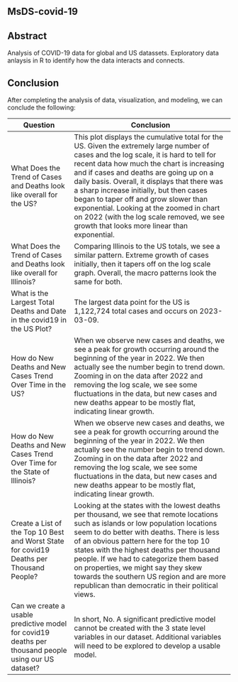 ## MsDS-covid-19

## Abstract
Analysis of COVID-19 data for global and US datassets. Exploratory data anlaysis in R to identify how the data interacts and connects.

## Conclusion

After completing the analysis of data, visualization, and modeling, we can conclude the following:

| Question                                  |  Conclusion                                  |
|-------------------------------------------|----------------------------------------------|
| What Does the Trend of Cases and Deaths look like overall for the US?         | This plot displays the cumulative total for the US. Given the extremely large number of cases and the log scale, it is hard to tell for recent data how much the chart is increasing and if cases and deaths are going up on a daily basis. Overall, it displays that there was a sharp increase initially, but then cases began to taper off and grow slower than exponential. Looking at the zoomed in chart on 2022 (with the log scale removed, we see growth that looks more linear than exponential. | 
| What Does the Trend of Cases and Deaths look like overall for Illinois? | Comparing Illinois to the US totals, we see a similar pattern. Extreme growth of cases initially, then it tapers off on the log scale graph. Overall, the macro patterns look the same for both. |
| What is the Largest Total Deaths and Date in the covid19 in the US Plot?      | The largest data point for the US is 1,122,724 total cases and occurs on 2023-03-09. |
| How do New Deaths and New Cases Trend Over Time in the US?  | When we observe new cases and deaths, we see a peak for growth occurring around the beginning of the year in 2022. We then actually see the number begin to trend down. Zooming in on the data after 2022 and removing the log scale, we see some fluctuations in the data, but new cases and new deaths appear to be mostly flat, indicating linear growth. |
| How do New Deaths and New Cases Trend Over Time for the State of Illinois?       | When we observe new cases and deaths, we see a peak for growth occurring around the beginning of the year in 2022. We then actually see the number begin to trend down. Zooming in on the data after 2022 and removing the log scale, we see some fluctuations in the data, but new cases and new deaths appear to be mostly flat, indicating linear growth. |
| Create a List of the Top 10 Best and Worst State for covid19 Deaths per Thousand People?          | Looking at the states with the lowest deaths per thousand, we see that remote locations such as islands or low population locations seem to do better with deaths. There is less of an obvious pattern here for the top 10 states with the highest deaths per thousand people. If we had to categorize them based on properties, we might say they skew towards the southern US region and are more republican than democratic in their political views. |
| Can we create a usable predictive model for covid19 deaths per thousand people using our US dataset?     | In short, No. A significant predictive model cannot be created with the 3 state level variables in our dataset.  Additional variables will need to be explored to develop a usable model. |
